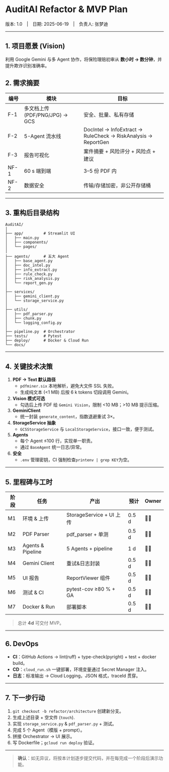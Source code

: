 # AuditAI Refactor & MVP Plan

版本: 1.0 | 日期: 2025-06-19 | 负责人: 张梦迪

---

## 1. 项目愿景 (Vision)
利用 Google Gemini 与多 Agent 协作，将保险理赔初审从 **数小时 → 数分钟**，并提升欺诈识别准确率。

## 2. 需求摘要
| 编号 | 模块 | 目标 |
|------|------|------|
| F-1 | 多文档上传 (PDF/PNG/JPG) → GCS | 安全、批量、私有存储 |
| F-2 | 5-Agent 流水线 | DocIntel → InfoExtract → RuleCheck → RiskAnalysis → ReportGen |
| F-3 | 报告可视化 | 案件摘要 + 风险评分 + 风险点 + 建议 |
| NF-1 | 60 s 端到端 | 3–5 份 PDF 内 |
| NF-2 | 数据安全 | 传输/存储加密，非公开存储桶 |

---

## 3. 重构后目录结构
```
AuditAI/
│
├── app/         # Streamlit UI
│   ├── main.py
│   ├── components/
│   └── pages/
│
├── agents/      # 五大 Agent
│   ├── base_agent.py
│   ├── doc_intel.py
│   ├── info_extract.py
│   ├── rule_check.py
│   ├── risk_analysis.py
│   └── report_gen.py
│
├── services/
│   ├── gemini_client.py
│   └── storage_service.py
│ 
├── utils/
│   ├── pdf_parser.py
│   ├── chunk.py
│   └── logging_config.py
│
├── pipeline.py  # Orchestrator
├── tests/       # Pytest
├── deploy/      # Docker & Cloud Run
└── docs/
```

---

## 4. 关键技术决策
1. **PDF → Text 默认路径**
   - `pdfminer.six` 本地解析，避免大文件 SSL 失败。
   - 生成纯文本 (<1 MB) 后按 6 k tokens 切段调用 Gemini。
2. **Vision 模式可选**
   - 勾选后上传 PDF 给 `Gemini Vision`，限制 <10 MB；>10 MB 提示压缩。
3. **GeminiClient**
   - 统一封装 `generate_content`，指数退避重试 3×。
4. **StorageService 抽象**
   - `GCSStorageService` 与 `LocalStorageService`，接口一致，便于测试。
5. **Agents**
   - 每个 Agent ≤100 行，实现单一职责。
   - 通过 `BaseAgent` 统一日志/异常。
6. **安全**
   - `.env` 管理密钥，CI 强制检查`printenv | grep KEY`为空。

---

## 5. 里程碑与工时
| 阶段 | 任务 | 产出 | 预计 | Owner |
|------|------|------|------|-------|
| M1 | 环境 & 上传 | StorageService + UI 上传 | 0.5 d | 🧑‍💻 |
| M2 | PDF Parser | pdf_parser + 单测 | 0.5 d | 🧑‍💻 |
| M3 | Agents & Pipeline | 5 Agents + pipeline | 1 d | 🧑‍💻 |
| M4 | Gemini Client | 重试&日志封装 | 0.5 d | 🧑‍💻 |
| M5 | UI 报告 | ReportViewer 组件 | 0.5 d | 🧑‍💻 |
| M6 | 测试 & CI | pytest-cov ≥80 % + GA | 0.5 d | 🧑‍💻 |
| M7 | Docker & Run | 部署脚本 | 0.5 d | 🧑‍💻 |

> 总计 **4 d** 可交付 MVP。

---

## 6. DevOps
- **CI**：GitHub Actions → lint(ruff) + type-check(pyright) + test + docker build。
- **CD**：`cloud_run.sh` 一键部署，环境变量通过 Secret Manager 注入。
- **日志**：标准输出 → Cloud Logging，JSON 格式，traceId 贯穿。

---

## 7. 下一步行动
1. `git checkout -b refactor/architecture` 创建新分支。
2. 生成上述目录 + 空文件 (`touch`).
3. 实现 `storage_service.py` & `pdf_parser.py` + 测试。
4. 完成 5 个 Agent（模版 + prompt）。
5. 拼接 Orchestrator → UI 展示。
6. 写 Dockerfile；`gcloud run deploy` 验证。

---

> **确认**：如无异议，将按本计划逐步提交代码，并在每完成一个阶段后演示功能。 